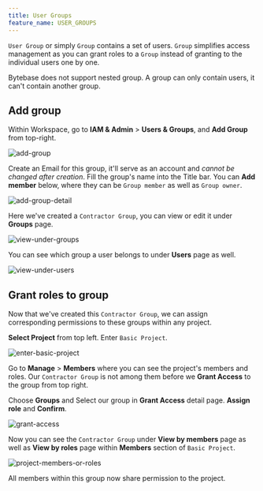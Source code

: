 ```yaml
---
title: User Groups
feature_name: USER_GROUPS
---
```


`User Group` or simply `Group` contains a set of users. `Group` simplifies access management as you can grant
roles to a `Group` instead of granting to the individual users one by one.

<HintBlock type="info">

Bytebase does not support nested group. A group can only contain users, it can't contain another group.

</HintBlock>

## Add group

Within Workspace, go to **IAM & Admin** > **Users & Groups**, and **Add Group** from top-right.

![add-group](/content/docs/administration/user-groups/add-group.webp)

Create an Email for this group, it'll serve as an account and _cannot be changed after creation_. Fill the group's name into the Title bar. You can **Add member** below, where they can be `Group member` as well as `Group owner`.

![add-group-detail](/content/docs/administration/user-groups/add-group-detail.webp)

Here we've created a `Contractor Group`, you can view or edit it under **Groups** page.

![view-under-groups](/content/docs/administration/user-groups/view-under-groups.webp)

You can see which group a user belongs to under **Users** page as well.

![view-under-users](/content/docs/administration/user-groups/view-under-users.webp)

## Grant roles to group

Now that we've created this `Contractor Group`, we can assign corresponding permissions to these groups within any project.

**Select Project** from top left. Enter `Basic Project`.

![enter-basic-project](/content/docs/administration/user-groups/enter-basic-project.webp)

Go to **Manage** > **Members** where you can see the project's members and roles. Our `Contractor Group` is not among them before we **Grant Access** to the group from top right.

Choose **Groups** and Select our group in **Grant Access** detail page. **Assign role** and **Confirm**.

![grant-access](/content/docs/administration/user-groups/grant-access.webp)

Now you can see the `Contractor Group` under **View by members** page as well as **View by roles** page within **Members** section of `Basic Project`.

![project-members-or-roles](/content/docs/administration/user-groups/project-members-or-roles.webp)

All members within this group now share permission to the project.
